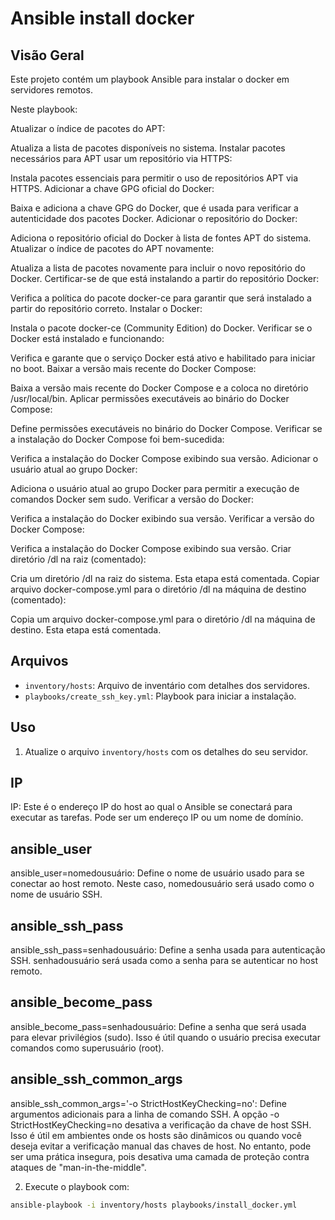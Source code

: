 # Ansible install docker

## Visão Geral
Este projeto contém um playbook Ansible para instalar o docker em servidores remotos.

Neste playbook:

Atualizar o índice de pacotes do APT:

Atualiza a lista de pacotes disponíveis no sistema.
Instalar pacotes necessários para APT usar um repositório via HTTPS:

Instala pacotes essenciais para permitir o uso de repositórios APT via HTTPS.
Adicionar a chave GPG oficial do Docker:

Baixa e adiciona a chave GPG do Docker, que é usada para verificar a autenticidade dos pacotes Docker.
Adicionar o repositório do Docker:

Adiciona o repositório oficial do Docker à lista de fontes APT do sistema.
Atualizar o índice de pacotes do APT novamente:

Atualiza a lista de pacotes novamente para incluir o novo repositório do Docker.
Certificar-se de que está instalando a partir do repositório Docker:

Verifica a política do pacote docker-ce para garantir que será instalado a partir do repositório correto.
Instalar o Docker:

Instala o pacote docker-ce (Community Edition) do Docker.
Verificar se o Docker está instalado e funcionando:

Verifica e garante que o serviço Docker está ativo e habilitado para iniciar no boot.
Baixar a versão mais recente do Docker Compose:

Baixa a versão mais recente do Docker Compose e a coloca no diretório /usr/local/bin.
Aplicar permissões executáveis ao binário do Docker Compose:

Define permissões executáveis no binário do Docker Compose.
Verificar se a instalação do Docker Compose foi bem-sucedida:

Verifica a instalação do Docker Compose exibindo sua versão.
Adicionar o usuário atual ao grupo Docker:

Adiciona o usuário atual ao grupo Docker para permitir a execução de comandos Docker sem sudo.
Verificar a versão do Docker:

Verifica a instalação do Docker exibindo sua versão.
Verificar a versão do Docker Compose:

Verifica a instalação do Docker Compose exibindo sua versão.
Criar diretório /dl na raiz (comentado):

Cria um diretório /dl na raiz do sistema. Esta etapa está comentada.
Copiar arquivo docker-compose.yml para o diretório /dl na máquina de destino (comentado):

Copia um arquivo docker-compose.yml para o diretório /dl na máquina de destino. Esta etapa está comentada.

## Arquivos
- `inventory/hosts`: Arquivo de inventário com detalhes dos servidores.
- `playbooks/create_ssh_key.yml`: Playbook para iniciar a instalação.


## Uso
1. Atualize o arquivo `inventory/hosts` com os detalhes do seu servidor.

## IP
IP: Este é o endereço IP do host ao qual o Ansible se conectará para executar as tarefas. Pode ser um endereço IP ou um nome de domínio.

## ansible_user

ansible_user=nomedousuário: Define o nome de usuário usado para se conectar ao host remoto. Neste caso, nomedousuário será usado como o nome de usuário SSH.

## ansible_ssh_pass

ansible_ssh_pass=senhadousuário: Define a senha usada para autenticação SSH. senhadousuário será usada como a senha para se autenticar no host remoto.

## ansible_become_pass

ansible_become_pass=senhadousuário: Define a senha que será usada para elevar privilégios (sudo). Isso é útil quando o usuário precisa executar comandos como superusuário (root).

## ansible_ssh_common_args

ansible_ssh_common_args='-o StrictHostKeyChecking=no': Define argumentos adicionais para a linha de comando SSH. A opção -o StrictHostKeyChecking=no desativa a verificação da chave de host SSH. Isso é útil em ambientes onde os hosts são dinâmicos ou quando você deseja evitar a verificação manual das chaves de host. No entanto, pode ser uma prática insegura, pois desativa uma camada de proteção contra ataques de "man-in-the-middle".


2. Execute o playbook com:

```sh
ansible-playbook -i inventory/hosts playbooks/install_docker.yml




